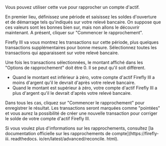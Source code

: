 Vous pouvez utiliser cette vue pour rapprocher un compte d'actif.

En premier lieu, définissez une période et saisissez les soldes d'ouverture et de démarrage tels qu'indiqués sur votre relevé bancaire. On suppose que ces valeurs sont les bonnes bien sur, mais non allons le découvrir maintenant. A présent, cliquer sur "Commencer le rapprochement".

Firefly III va vous montrez les transactions sur cette période, plus quelques transactions supplémentaires pour bonne mesure. Sélectionnez toutes les transactions qui apparaissent sur votre relevé bancaire.

Une fois les transactions sélectionnées, le montant affiché dans les "Options de rapprochement" doit être 0. Il se peut qu'il soit différent.

* Quand le montant est inférieur à zéro, votre compte d'actif Firefly III a moins d'argent qu'il le devrait d'après votre relevé bancaire.
* Quand le montant est supérieur à zéro, votre compte d'actif Firefly III a plus d'argent qu'il le devrait d'après votre relevé bancaire.

Dans tous les cas, cliquez sur "Commencer le rapprochement" pour enregistrer le résultat. Les transactions seront marquées comme "pointées" et vous aurez la possibilité de créer une nouvelle transaction pour corriger le solde de votre compte d'actif Firefly III.

Si vous voulez plus d'informations sur les rapprochements, consultez [la documentation officielle sur les rapprochements de compte](https://firefly-iii. readthedocs. io/en/latest/advanced/reconcile. html).